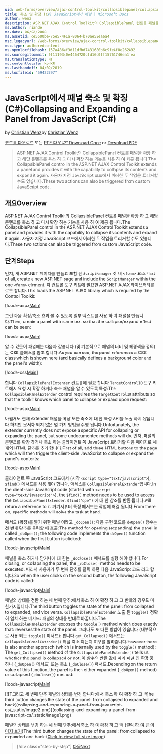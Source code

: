 ```yaml
---
uid: web-forms/overview/ajax-control-toolkit/collapsiblepanel/collapsing-and-expanding-a-panel-from-javascript-cs
title: 축소 및 확장 (C#) JavaScript에서 패널 | Microsoft Docs
author: wenz
description: ASP.NET AJAX Control Toolkit의 CollapsiblePanel 컨트롤 패널을 확장 하 고 해당 콘텐츠를 축소 하 고 확장 하는 기능을 사용 하 여 제공을 하는 중...
ms.author: riande
ms.date: 06/02/2008
ms.assetid: de5500be-75e5-461a-8064-b70ae52ea6a4
msc.legacyurl: /web-forms/overview/ajax-control-toolkit/collapsiblepanel/collapsing-and-expanding-a-panel-from-javascript-cs
msc.type: authoredcontent
ms.openlocfilehash: 157a486af3d11dfbd7431680b6c9fe4f0e262892
ms.sourcegitcommit: 0f1119340e4464720cfd16d0ff15764746ea1fea
ms.translationtype: MT
ms.contentlocale: ko-KR
ms.lasthandoff: 04/09/2019
ms.locfileid: "59422397"
---
```

# <a name="collapsing-and-expanding-a-panel-from-javascript-c"></a><span data-ttu-id="1452f-103">JavaScript에서 패널 축소 및 확장(C#)</span><span class="sxs-lookup"><span data-stu-id="1452f-103">Collapsing and Expanding a Panel from JavaScript (C#)</span></span>

<span data-ttu-id="1452f-104">by [Christian Wenz](https://github.com/wenz)</span><span class="sxs-lookup"><span data-stu-id="1452f-104">by [Christian Wenz](https://github.com/wenz)</span></span>

<span data-ttu-id="1452f-105">[코드를 다운로드](http://download.microsoft.com/download/8/a/a/8aab3c3e-de6f-463f-805c-5fda567eef6e/CollapsiblePanel1.cs.zip) 또는 [PDF 다운로드](http://download.microsoft.com/download/b/6/a/b6ae89ee-df69-4c87-9bfb-ad1eb2b23373/collapsiblepanel1CS.pdf)</span><span class="sxs-lookup"><span data-stu-id="1452f-105">[Download Code](http://download.microsoft.com/download/8/a/a/8aab3c3e-de6f-463f-805c-5fda567eef6e/CollapsiblePanel1.cs.zip) or [Download PDF](http://download.microsoft.com/download/b/6/a/b6ae89ee-df69-4c87-9bfb-ad1eb2b23373/collapsiblepanel1CS.pdf)</span></span>

> <span data-ttu-id="1452f-106">ASP.NET AJAX Control Toolkit의 CollapsiblePanel 컨트롤 패널을 확장 하 고 해당 콘텐츠를 축소 하 고 다시 확장 하는 기능을 사용 하 여 제공 됩니다.</span><span class="sxs-lookup"><span data-stu-id="1452f-106">The CollapsiblePanel control in the ASP.NET AJAX Control Toolkit extends a panel and provides it with the capability to collapse its contents and expand it again.</span></span> <span data-ttu-id="1452f-107">사용자 지정 JavaScript 코드에서 이러한 두 작업을 트리거할 수도 있습니다.</span><span class="sxs-lookup"><span data-stu-id="1452f-107">These two actions can also be triggered from custom JavaScript code.</span></span>


## <a name="overview"></a><span data-ttu-id="1452f-108">개요</span><span class="sxs-lookup"><span data-stu-id="1452f-108">Overview</span></span>

<span data-ttu-id="1452f-109">ASP.NET AJAX Control Toolkit의 CollapsiblePanel 컨트롤 패널을 확장 하 고 해당 콘텐츠를 축소 하 고 다시 확장 하는 기능을 사용 하 여 제공 됩니다.</span><span class="sxs-lookup"><span data-stu-id="1452f-109">The CollapsiblePanel control in the ASP.NET AJAX Control Toolkit extends a panel and provides it with the capability to collapse its contents and expand it again.</span></span> <span data-ttu-id="1452f-110">사용자 지정 JavaScript 코드에서 이러한 두 작업을 트리거할 수도 있습니다.</span><span class="sxs-lookup"><span data-stu-id="1452f-110">These two actions can also be triggered from custom JavaScript code.</span></span>

## <a name="steps"></a><span data-ttu-id="1452f-111">단계</span><span class="sxs-lookup"><span data-stu-id="1452f-111">Steps</span></span>

<span data-ttu-id="1452f-112">먼저, 새 ASP.NET 페이지를 만들고 포함 된 `ScriptManager` 것 내 `<form>` 요소.</span><span class="sxs-lookup"><span data-stu-id="1452f-112">First of all, create a new ASP.NET page and include the `ScriptManager` within the one `<form>` element.</span></span> <span data-ttu-id="1452f-113">이 컨트롤 도구 키트에 필요한 ASP.NET AJAX 라이브러리를 로드 합니다.</span><span class="sxs-lookup"><span data-stu-id="1452f-113">This loads the ASP.NET AJAX library which is required by the Control Toolkit:</span></span>

[!code-aspx[Main](collapsing-and-expanding-a-panel-from-javascript-cs/samples/sample1.aspx)]

<span data-ttu-id="1452f-114">그런 다음 확장/축소 효과 볼 수 있도록 일부 텍스트를 사용 하 여 패널을 만듭니다.</span><span class="sxs-lookup"><span data-stu-id="1452f-114">Then, create a panel with some text so that the collapse/expand effect can be seen:</span></span>

[!code-aspx[Main](collapsing-and-expanding-a-panel-from-javascript-cs/samples/sample2.aspx)]

<span data-ttu-id="1452f-115">알 수 있듯이 패널에는 다음과 같습니다 (및 기본적으로 패널의 너비 및 배경색을 정의)는 CSS 클래스를 참조 합니다.</span><span class="sxs-lookup"><span data-stu-id="1452f-115">As you can see, the panel references a CSS class which is shown here (and basically defines a background color and the panel's width):</span></span>

[!code-css[Main](collapsing-and-expanding-a-panel-from-javascript-cs/samples/sample3.css)]

<span data-ttu-id="1452f-116">합니다 `CollapsiblePanelExtender` 컨트롤에 필요 합니다 `TargetControlID` 도구 키트에서 요청 시 확장 하거나 축소 패널을 알 수 있도록 특성:</span><span class="sxs-lookup"><span data-stu-id="1452f-116">The `CollapsiblePanelExtender` control requires the `TargetControlID` attribute so that the toolkit knows which panel to collapse or expand upon request:</span></span>

[!code-aspx[Main](collapsing-and-expanding-a-panel-from-javascript-cs/samples/sample4.aspx)]

<span data-ttu-id="1452f-117">아쉽게도 현재 extender 패널을 확장 또는 축소에 대 한 특정 API를 노출 하지 않습니다 하지만 문서화 되지 않은 몇 가지 방법을 수행 됩니다.</span><span class="sxs-lookup"><span data-stu-id="1452f-117">Unfortunately, the extender currently does not expose a specific API for collapsing or expanding the panel, but some undocumented methods will do.</span></span> <span data-ttu-id="1452f-118">먼저, 패널의 콘텐츠를 확장 하거나 축소 하는 클라이언트 쪽 JavaScript 트리거할 다음 페이지로 세 개의 HTML 단추를 추가 합니다.</span><span class="sxs-lookup"><span data-stu-id="1452f-118">First of all, add three HTML buttons to the page which will then trigger the client-side JavaScript to collapse or expand the panel's contents:</span></span>

[!code-aspx[Main](collapsing-and-expanding-a-panel-from-javascript-cs/samples/sample5.aspx)]

<span data-ttu-id="1452f-119">클라이언트 쪽 JavaScript 코드에서 (시작 `<script type="text/javascript">`), `$find()` 메서드를 사용 해야 합니다. 액세스를 `CollapsiblePanelExtender`입니다.</span><span class="sxs-lookup"><span data-stu-id="1452f-119">In the client-side JavaScript code (started with `<script type="text/javascript">`), the `$find()` method needs to be used to access the `CollapsiblePanelExtender`.</span></span> `$find("cpe")` <span data-ttu-id="1452f-120">에 대 한 참조를 반환 됩니다.</span><span class="sxs-lookup"><span data-stu-id="1452f-120">will return a reference to it.</span></span> <span data-ttu-id="1452f-121">거기서부터 특정 메서드는 작업에 해결 됩니다.</span><span class="sxs-lookup"><span data-stu-id="1452f-121">From there on, specific methods will solve the task at hand.</span></span>

<span data-ttu-id="1452f-122">메서드 (확장)를 열기 위한 패널 이라고 `_doOpen()`; 다음 구현 코드를 `doOpen()` 함수는 첫 번째 단추를 클릭할 때 호출:</span><span class="sxs-lookup"><span data-stu-id="1452f-122">The method for opening (expanding) the panel is called `_doOpen()`; the following code implements the `doOpen()` function called when the first button is clicked:</span></span>

[!code-javascript[Main](collapsing-and-expanding-a-panel-from-javascript-cs/samples/sample6.js)]

<span data-ttu-id="1452f-123">패널을 축소 하거나 닫거나에 대 한는 `_doClose()` 메서드를 실행 해야 합니다.</span><span class="sxs-lookup"><span data-stu-id="1452f-123">For closing, or collapsing the panel, the `_doClose()` method needs to be executed.</span></span> <span data-ttu-id="1452f-124">따라서 사용자가 두 번째 단추를 클릭 하면 다음 JavaScript 코드 라고 합니다.</span><span class="sxs-lookup"><span data-stu-id="1452f-124">So when the user clicks on the second button, the following JavaScript code is called:</span></span>

[!code-javascript[Main](collapsing-and-expanding-a-panel-from-javascript-cs/samples/sample7.js)]

<span data-ttu-id="1452f-125">패널의 상태를 전환 하는 세 번째 단추:에서 축소 하 여 확장 하 고 그 반대의 경우도 마찬가지입니다.</span><span class="sxs-lookup"><span data-stu-id="1452f-125">The third button toggles the state of the panel: from collapsed to expanded, and vice versa.</span></span> <span data-ttu-id="1452f-126">`CollapsiblePanelExtender` 노출 된 `toggle()` 정확히 일치 하는 메서드: 패널의 상태를 반대로 바꿉니다.</span><span class="sxs-lookup"><span data-stu-id="1452f-126">The `CollapsiblePanelExtender` exposes the `toggle()` method which does exactly that: reverses the state of the panel.</span></span> <span data-ttu-id="1452f-127">그러나도 또 다른 방법이 있습니다 (내부적으로 사용 되는 `toggle()` 메서드): 합니다 `get_Collapsed()` 메서드는 `CollapsiblePanelExtender()` 패널 축소 되는지 여부를 알려줍니다.</span><span class="sxs-lookup"><span data-stu-id="1452f-127">However there is also another approach (which is internally used by the `toggle()` method): The `get_Collapsed()` method of the `CollapsiblePanelExtender()` tells us whether the panel is collapsed or not.</span></span> <span data-ttu-id="1452f-128">이 함수의 반환 값에 따라 패널 인 확장 중 하나 (`_doOpen()` 메서드) 또는 축소 (`_doClose()`) 메서드.</span><span class="sxs-lookup"><span data-stu-id="1452f-128">Depending on the return value of this function, the panel is then either expanded (`_doOpen()` method) or collapsed (`_doClose()`) method:</span></span>

[!code-javascript[Main](collapsing-and-expanding-a-panel-from-javascript-cs/samples/sample8.js)]


[![T<span data-ttu-id="1452f-129">그리고 세 번째 단추 패널의 상태를 변경 합니다:에서 축소 하 여 확장 하 고 백]</span><span class="sxs-lookup"><span data-stu-id="1452f-129">he third button changes the state of the panel: from collapsed to expanded and back]</span></span>(collapsing-and-expanding-a-panel-from-javascript-cs/_static/image2.png)](collapsing-and-expanding-a-panel-from-javascript-cs/_static/image1.png)

<span data-ttu-id="1452f-130">패널의 상태를 변경 하는 세 번째 단추:에서 축소 하 여 확장 하 고 백 ([클릭 하 여 큰 이미지 보기](collapsing-and-expanding-a-panel-from-javascript-cs/_static/image3.png))</span><span class="sxs-lookup"><span data-stu-id="1452f-130">The third button changes the state of the panel: from collapsed to expanded and back ([Click to view full-size image](collapsing-and-expanding-a-panel-from-javascript-cs/_static/image3.png))</span></span>

> [!div class="step-by-step"]
> [<span data-ttu-id="1452f-131">다음</span><span class="sxs-lookup"><span data-stu-id="1452f-131">Next</span></span>](collapsing-and-expanding-a-panel-from-javascript-vb.md)
